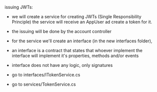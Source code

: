 issuing JWTs:

* we will create a service for creating JWTs (Single Responsibility Principle)
the service will receive an AppUser ad create a token for it.

* the issuing will be done by the account  controller

* for the service we'll create an interface (in the new interfaces folder),
* an interface is a contract that states that whoever implement the interface will implement it's properties, methods and/or events
* interface does not have any logic, only signatures

* go to interfaces/ITokenService.cs
* go to services/TokenService.cs

